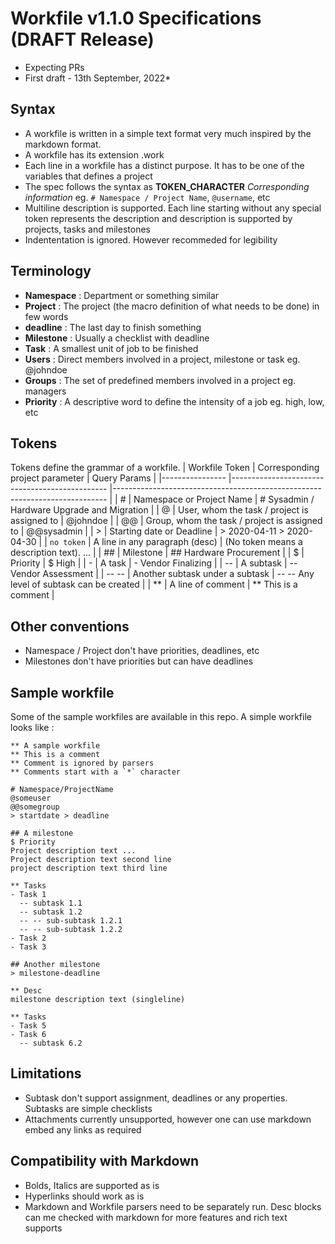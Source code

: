 # Workfile v1.1.0 Specifications (DRAFT Release)
* Expecting PRs
* First draft - 13th September, 2022*

## Syntax
- A workfile is written in a simple text format very much inspired by the markdown format.
- A workfile has its extension .work
- Each line in a workfile has a distinct purpose. It has to be one of the variables that defines a project
- The spec follows the syntax as __TOKEN_CHARACTER__ <space> *Corresponding information* eg. `# Namespace / Project Name`, `@username`, etc
- Multiline description is supported. Each line starting without any special token represents the description and description is supported by projects, tasks and milestones
 - Indententation is ignored. However recommeded for legibility 
  
## Terminology
- **Namespace** : Department or something similar
- **Project** : The project (the macro definition of what needs to be done) in few words
- **deadline** : The last day to finish something
- **Milestone** : Usually a checklist with deadline
- **Task** : A smallest unit of job to be finished 
- **Users** : Direct members involved in a project, milestone or task eg. @johndoe
- **Groups** : The set of predefined members involved in a project eg. managers
- **Priority** : A descriptive word to define the intensity of a job eg. high, low, etc

## Tokens
Tokens define the grammar of a workfile.
| Workfile Token 	| Corresponding project parameter 	| Query Params 	|
|----------------	|-----------------------------------------------	|----------------------------------------------------------------------------	|
| # 	| Namespace or Project Name 	| # Sysadmin / Hardware Upgrade and Migration 	|
| @ 	| User, whom the task / project is assigned to 	| @johndoe 	|
| @@ 	| Group, whom the task / project is assigned to 	| @@sysadmin 	|
| > 	| Starting date or Deadline 	| > 2020-04-11 > 2020-04-30 	|
| `no token` | A line in any paragraph (desc) 	| (No token means a description text). ... 	|
| ## 	| Milestone 	| ## Hardware Procurement 	|
| $ 	| Priority 	| $ High 	|
| - 	| A task 	| - Vendor Finalizing 	|
| -- 	| A subtask 	| -- Vendor Assessment |
| -- -- | Another subtask under a subtask | -- -- Any level of subtask can be created |
| ** | A line of comment | ** This is a comment | 

## Other conventions
- Namespace / Project don't have priorities, deadlines, etc
- Milestones don't have priorities but can have deadlines

## Sample workfile
Some of the sample workfiles are available in this repo. A simple workfile looks like :
```
** A sample workfile
** This is a comment
** Comment is ignored by parsers
** Comments start with a `*` character

# Namespace/ProjectName
@someuser
@@somegroup
> startdate > deadline

## A milestone
$ Priority
Project description text ...
Project description text second line
project description text third line

** Tasks
- Task 1
  -- subtask 1.1
  -- subtask 1.2
  -- -- sub-subtask 1.2.1
  -- -- sub-subtask 1.2.2
- Task 2
- Task 3

## Another milestone
> milestone-deadline

** Desc
milestone description text (singleline)

** Tasks
- Task 5
- Task 6
  -- subtask 6.2
```

## Limitations
- Subtask don't support assignment, deadlines or any properties. Subtasks are simple checklists
- Attachments currently unsupported, however one can use markdown embed any links as required

## Compatibility with Markdown
- Bolds, Italics are supported as is
- Hyperlinks should work as is
- Markdown and Workfile parsers need to be separately run. Desc blocks can me checked with markdown for more features and rich text supports


